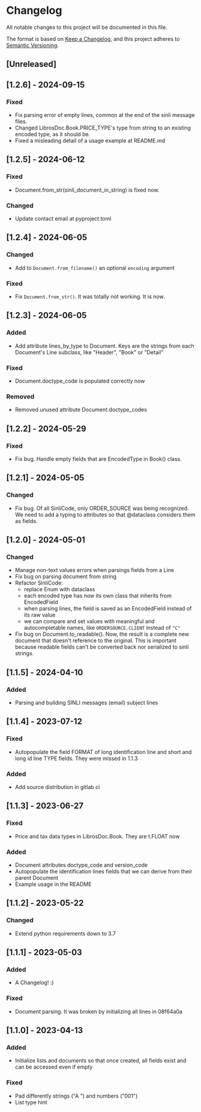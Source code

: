 # Changelog

All notable changes to this project will be documented in this file.

The format is based on [Keep a Changelog](https://keepachangelog.com/en/1.0.0/),
and this project adheres to [Semantic Versioning](https://semver.org/spec/v2.0.0.html).

## [Unreleased]

## [1.2.6] - 2024-09-15

### Fixed

- Fix parsing error of empty lines, common at the end of the sinli message files.
- Changed LibrosDoc.Book.PRICE_TYPE's type from string to an existing encoded type, as it should be.
- Fixed a misleading detail of a usage example at README.md

## [1.2.5] - 2024-06-12

### Fixed

- Document.from_str(sinli_document_in_string) is fixed now.

### Changed

- Update contact email at pyproject.toml

## [1.2.4] - 2024-06-05

### Changed

- Add to `Document.from_filename()` an optional `encoding` argument


### Fixed

- Fix `Document.from_str()`. It was totally not working. It is now.


## [1.2.3] - 2024-06-05

### Added

- Add attribute lines_by_type to Document. Keys are the strings from each Document's Line subclass, like "Header", "Book" or "Detail"

### Fixed

- Document.doctype_code is populated correctly now

### Removed

- Removed unused attribute Document.doctype_codes

## [1.2.2] - 2024-05-29

### Fixed

- Fix bug. Handle empty fields that are EncodedType in Book() class.

## [1.2.1] - 2024-05-05

### Changed

- Fix bug. Of all SinliCode, only ORDER_SOURCE was being recognized. We need to add a typing to attributes so that @dataclass considers them as fields.

## [1.2.0] - 2024-05-01

### Changed

- Manage non-text values errors when parsings fields from a Line
- Fix bug on parsing document from string
- Refactor SinliCode:
  - replace Enum with dataclass
  - each encoded type has now its own class that inherits from EncodedField
  - when parsing lines, the field is saved as an EncodedField instead of its
      raw value
  - we can compare and set values with meaningful and autocompletable names,
      like `ORDERSOURCE.CLIENT` instead of `"C"`
- Fix bug on Document.to_readable(). Now, the result is a complete new document
    that doesn't reference to the original. This is important because readable
    fields can't be converted back nor serialized to sinli strings.

## [1.1.5] - 2024-04-10

### Added

- Parsing and building  SINLI messages (email) subject lines

## [1.1.4] - 2023-07-12

### Fixed

- Autopopulate the field FORMAT of long identification line and short and long id line TYPE fields. They were missed in 1.1.3

### Added

- Add source distribution in gitlab ci

## [1.1.3] - 2023-06-27

### Fixed

- Price and tax data types in LibrosDoc.Book. They are t.FLOAT now

### Added

- Document attributes doctype_code and version_code
- Autopopulate the identification lines fields that we can derive from their parent Document
- Example usage in the README

## [1.1.2] - 2023-05-22

### Changed

- Extend python requirements down to 3.7

## [1.1.1] - 2023-05-03

### Added

- A Changelog! :)

### Fixed

- Document parsing. It was broken by initializing all lines in 08f64a0a

## [1.1.0] - 2023-04-13

### Added

- Initialize lists and documents so that once created, all fields exist and can be accessed even if empty

### Fixed

- Pad differently strings ("A   ") and numbers ("001")
- List type hint

